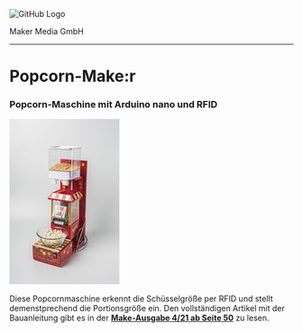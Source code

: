 
![GitHub Logo](http://www.heise.de/make/icons/make_logo.png)

Maker Media GmbH
*** 

# Popcorn-Make:r

### Popcorn-Maschine mit Arduino nano und RFID
![Picture](https://github.com/MakeMagazinDE/Popcornmake-r/blob/main/Popcornmaker.png) 

Diese Popcornmaschine erkennt die Schüsselgröße per RFID und stellt demenstprechend die Portionsgröße ein. 
Den vollständigen Artikel mit der Bauanleitung gibt es in der **[Make-Ausgabe 4/21 ab Seite 50](https://www.heise.de/select/make/2021/4/2110507521734921288)** zu lesen. 

